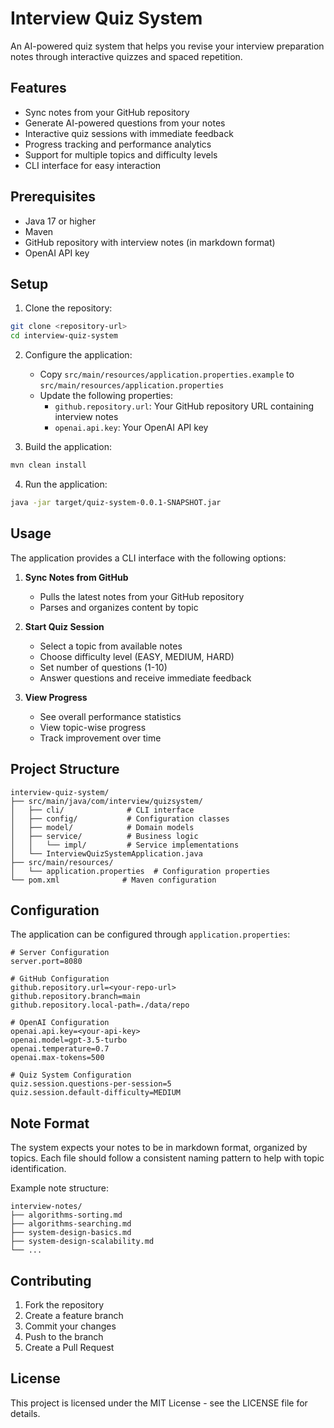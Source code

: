 # Interview Quiz System

An AI-powered quiz system that helps you revise your interview preparation notes through interactive quizzes and spaced repetition.

## Features

- Sync notes from your GitHub repository
- Generate AI-powered questions from your notes
- Interactive quiz sessions with immediate feedback
- Progress tracking and performance analytics
- Support for multiple topics and difficulty levels
- CLI interface for easy interaction

## Prerequisites

- Java 17 or higher
- Maven
- GitHub repository with interview notes (in markdown format)
- OpenAI API key

## Setup

1. Clone the repository:
```bash
git clone <repository-url>
cd interview-quiz-system
```

2. Configure the application:
   - Copy `src/main/resources/application.properties.example` to `src/main/resources/application.properties`
   - Update the following properties:
     - `github.repository.url`: Your GitHub repository URL containing interview notes
     - `openai.api.key`: Your OpenAI API key

3. Build the application:
```bash
mvn clean install
```

4. Run the application:
```bash
java -jar target/quiz-system-0.0.1-SNAPSHOT.jar
```

## Usage

The application provides a CLI interface with the following options:

1. **Sync Notes from GitHub**
   - Pulls the latest notes from your GitHub repository
   - Parses and organizes content by topic

2. **Start Quiz Session**
   - Select a topic from available notes
   - Choose difficulty level (EASY, MEDIUM, HARD)
   - Set number of questions (1-10)
   - Answer questions and receive immediate feedback

3. **View Progress**
   - See overall performance statistics
   - View topic-wise progress
   - Track improvement over time

## Project Structure

```
interview-quiz-system/
├── src/main/java/com/interview/quizsystem/
│   ├── cli/              # CLI interface
│   ├── config/           # Configuration classes
│   ├── model/            # Domain models
│   ├── service/          # Business logic
│   │   └── impl/         # Service implementations
│   └── InterviewQuizSystemApplication.java
├── src/main/resources/
│   └── application.properties  # Configuration properties
└── pom.xml              # Maven configuration
```

## Configuration

The application can be configured through `application.properties`:

```properties
# Server Configuration
server.port=8080

# GitHub Configuration
github.repository.url=<your-repo-url>
github.repository.branch=main
github.repository.local-path=./data/repo

# OpenAI Configuration
openai.api.key=<your-api-key>
openai.model=gpt-3.5-turbo
openai.temperature=0.7
openai.max-tokens=500

# Quiz System Configuration
quiz.session.questions-per-session=5
quiz.session.default-difficulty=MEDIUM
```

## Note Format

The system expects your notes to be in markdown format, organized by topics. Each file should follow a consistent naming pattern to help with topic identification.

Example note structure:
```
interview-notes/
├── algorithms-sorting.md
├── algorithms-searching.md
├── system-design-basics.md
├── system-design-scalability.md
└── ...
```

## Contributing

1. Fork the repository
2. Create a feature branch
3. Commit your changes
4. Push to the branch
5. Create a Pull Request

## License

This project is licensed under the MIT License - see the LICENSE file for details.